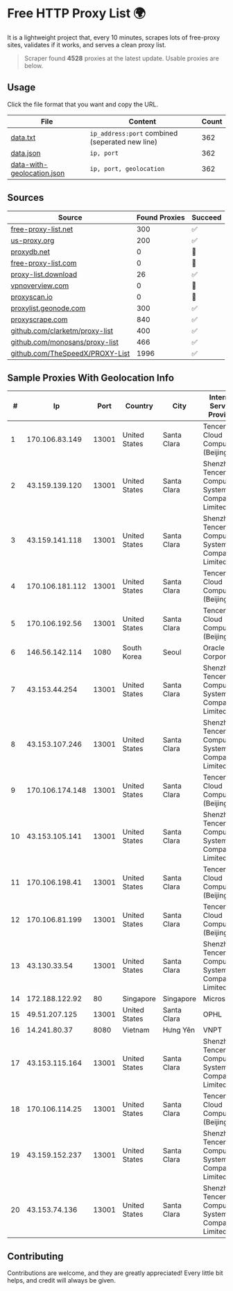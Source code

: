 
# Free HTTP Proxy List 🌍

It is a lightweight project that, every 10 minutes, scrapes lots of free-proxy sites, validates if it works, and serves a clean proxy list.


> Scraper found **4528** proxies at the latest update. Usable proxies are below.

## Usage

Click the file format that you want and copy the URL.


|File|Content|Count|
|----|-------|-----|
|[data.txt](https://raw.githubusercontent.com/themiralay/Proxy-List-World/master/data.txt)|`ip_address:port` combined (seperated new line)|362|
|[data.json](https://raw.githubusercontent.com/themiralay/Proxy-List-World/master/data.json)|`ip, port`|362|
|[data-with-geolocation.json](https://raw.githubusercontent.com/themiralay/Proxy-List-World/master/data-with-geolocation.json)|`ip, port, geolocation`|362|

## Sources

|Source|Found Proxies|Succeed|
|------|-------------|-------|
|[free-proxy-list.net](https://free-proxy-list.net)|300|✅|
|[us-proxy.org](https://www.us-proxy.org)|200|✅|
|[proxydb.net](http://proxydb.net)|0|🚫|
|[free-proxy-list.com](https://free-proxy-list.com/?page=&port=&type%5B%5D=http&type%5B%5D=https&up_time=0&search=Search)|0|🚫|
|[proxy-list.download](https://www.proxy-list.download/HTTP)|26|✅|
|[vpnoverview.com](https://vpnoverview.com/privacy/anonymous-browsing/free-proxy-servers)|0|🚫|
|[proxyscan.io](https://www.proxyscan.io)|0|🚫|
|[proxylist.geonode.com](https://proxylist.geonode.com/api/proxy-list?limit=300&page=1&sort_by=lastChecked&sort_type=desc&protocols=http,https)|300|✅|
|[proxyscrape.com](https://api.proxyscrape.com/v2/?request=displayproxies&protocol=http&timeout=10000&country=all&ssl=all&anonymity=all)|840|✅|
|[github.com/clarketm/proxy-list](https://raw.githubusercontent.com/clarketm/proxy-list/master/proxy-list-raw.txt)|400|✅|
|[github.com/monosans/proxy-list](https://raw.githubusercontent.com/monosans/proxy-list/main/proxies/http.txt)|466|✅|
|[github.com/TheSpeedX/PROXY-List](https://raw.githubusercontent.com/TheSpeedX/PROXY-List/master/http.txt)|1996|✅|


## Sample Proxies With Geolocation Info

|#|Ip|Port|Country|City|Internet Service Provider|
|-|--|----|-------|----|-------------------------|
|1|170.106.83.149|13001|United States|Santa Clara|Tencent Cloud Computing (Beijing) Co|
|2|43.159.139.120|13001|United States|Santa Clara|Shenzhen Tencent Computer Systems Company Limited|
|3|43.159.141.118|13001|United States|Santa Clara|Shenzhen Tencent Computer Systems Company Limited|
|4|170.106.181.112|13001|United States|Santa Clara|Tencent Cloud Computing (Beijing) Co|
|5|170.106.192.56|13001|United States|Santa Clara|Tencent Cloud Computing (Beijing) Co|
|6|146.56.142.114|1080|South Korea|Seoul|Oracle Corporation|
|7|43.153.44.254|13001|United States|Santa Clara|Shenzhen Tencent Computer Systems Company Limited|
|8|43.153.107.246|13001|United States|Santa Clara|Shenzhen Tencent Computer Systems Company Limited|
|9|170.106.174.148|13001|United States|Santa Clara|Tencent Cloud Computing (Beijing) Co|
|10|43.153.105.141|13001|United States|Santa Clara|Shenzhen Tencent Computer Systems Company Limited|
|11|170.106.198.41|13001|United States|Santa Clara|Tencent Cloud Computing (Beijing) Co|
|12|170.106.81.199|13001|United States|Santa Clara|Tencent Cloud Computing (Beijing) Co|
|13|43.130.33.54|13001|United States|Santa Clara|Shenzhen Tencent Computer Systems Company Limited|
|14|172.188.122.92|80|Singapore|Singapore|Microsoft|
|15|49.51.207.125|13001|United States|Santa Clara|OPHL|
|16|14.241.80.37|8080|Vietnam|Hưng Yên|VNPT|
|17|43.153.115.164|13001|United States|Santa Clara|Shenzhen Tencent Computer Systems Company Limited|
|18|170.106.114.25|13001|United States|Santa Clara|Tencent Cloud Computing (Beijing) Co|
|19|43.159.152.237|13001|United States|Santa Clara|Shenzhen Tencent Computer Systems Company Limited|
|20|43.153.74.136|13001|United States|Santa Clara|Shenzhen Tencent Computer Systems Company Limited|



## Contributing

Contributions are welcome, and they are greatly appreciated! Every
little bit helps, and credit will always be given.


